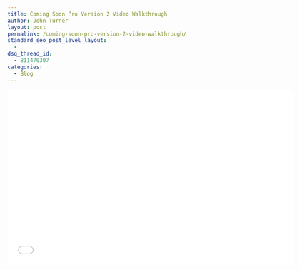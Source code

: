 ```yaml
---
title: Coming Soon Pro Version 2 Video Walkthrough
author: John Turner
layout: post
permalink: /coming-soon-pro-version-2-video-walkthrough/
standard_seo_post_level_layout:
  -
dsq_thread_id:
  - 811470307
categories:
  - Blog
---
```


<iframe width="640" height="390" src="//www.youtube.com/embed/Be_cjRWJFmg" frameborder="0" allowfullscreen></iframe>
